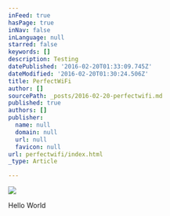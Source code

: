 ```yaml
---
inFeed: true
hasPage: true
inNav: false
inLanguage: null
starred: false
keywords: []
description: Testing
datePublished: '2016-02-20T01:33:09.745Z'
dateModified: '2016-02-20T01:30:24.506Z'
title: PerfectWiFi
author: []
sourcePath: _posts/2016-02-20-perfectwifi.md
published: true
authors: []
publisher:
  name: null
  domain: null
  url: null
  favicon: null
url: perfectwifi/index.html
_type: Article

---
```

![](https://s3-us-west-2.amazonaws.com/the-grid-img/p/7f99d67396aac70ceecbcff4dd911bdf289590d1.jpg)

Hello World